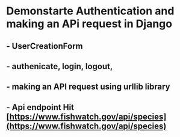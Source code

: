 # Demonstarte Authentication and making an APi request in Django
## - UserCreationForm
## - authenicate, login, logout,
## - making an API request using urllib library
## - Api endpoint Hit [https://www.fishwatch.gov/api/species](https://www.fishwatch.gov/api/species)
